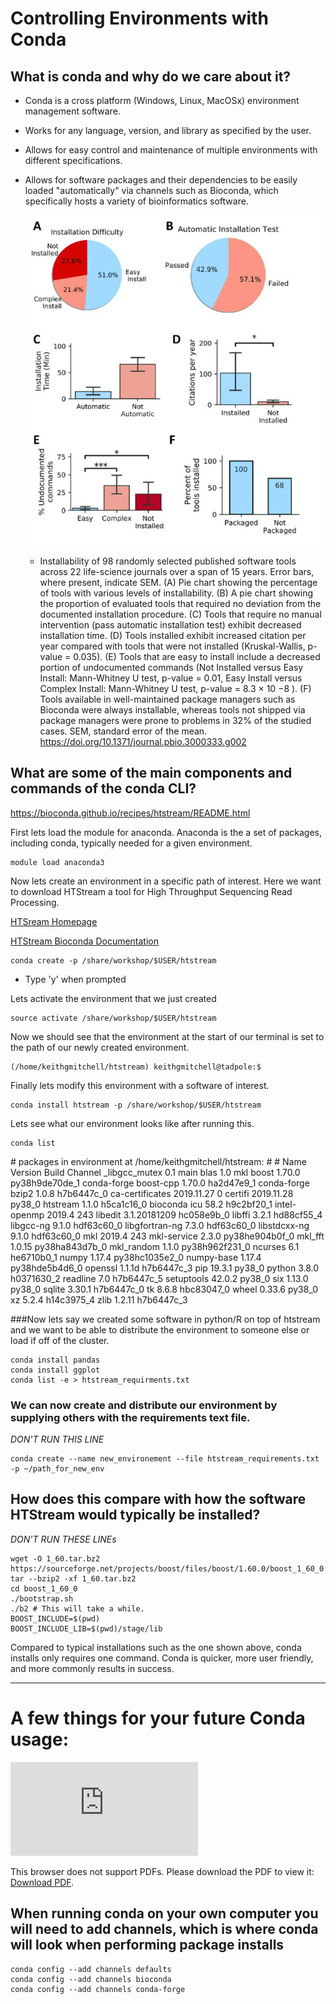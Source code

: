 # Controlling Environments with Conda

## What is conda and why do we care about it?
- Conda is a cross platform (Windows, Linux, MacOSx) environment management software. 
- Works for any language, version, and library as specified by the user. 
- Allows for easy control and maintenance of multiple environments with different specifications.
- Allows for software packages and their dependencies to be easily loaded "automatically" via channels such as Bioconda, which specifically hosts a variety of bioinformatics software.  

    ![](./conda.png)

     - Installability of 98 randomly selected published software tools across 22 life-science journals over a span of 15 years. Error bars, where present, indicate SEM. (A) Pie chart showing the percentage of tools with various levels of installability. (B) A pie chart showing the proportion of evaluated tools that required no deviation from the documented installation procedure. (C) Tools that require no manual intervention (pass automatic installation test) exhibit decreased installation time. (D) Tools installed exhibit increased citation per year compared with tools that were not installed (Kruskal-Wallis, p-value = 0.035). (E) Tools that are easy to install include a decreased portion of undocumented commands (Not Installed versus Easy Install: Mann-Whitney U test, p-value = 0.01, Easy Install versus Complex Install: Mann-Whitney U test, p-value = 8.3 × 10 −8 ). (F) Tools available in well-maintained package managers such as Bioconda were always installable, whereas tools not shipped via package managers were prone to problems in 32% of the studied cases. SEM, standard error of the mean. https://doi.org/10.1371/journal.pbio.3000333.g002

## What are some of the main components and commands of the conda CLI?
https://bioconda.github.io/recipes/htstream/README.html

First lets load the module for anaconda. Anaconda is the a set of packages, including conda, typically needed for a given environment.  
```
module load anaconda3
```

Now lets create an environment in a specific path of interest. Here we want to download HTStream a tool for High Throughput Sequencing Read Processing.

[HTSream Homepage](https://ibest.github.io/HTStream/)

[HTStream Bioconda Documentation](https://bioconda.github.io/recipes/htstream/README.html)

```
conda create -p /share/workshop/$USER/htstream
```
   - Type 'y' when prompted
 
Lets activate the environment that we just created
```
source activate /share/workshop/$USER/htstream
```

Now we should see that the environment at the start of our terminal is set to the path of our newly created environment. 
```
(/home/keithgmitchell/htstream) keithgmitchell@tadpole:$
```

Finally lets modify this environment with a software of interest.
```
conda install htstream -p /share/workshop/$USER/htstream
``` 

Lets see what our environment looks like after running this.

```
conda list
```

<div class="output">
# packages in environment at /home/keithgmitchell/htstream:
#
# Name                    Version                   Build  Channel
_libgcc_mutex             0.1                        main  
blas                      1.0                         mkl  
boost                     1.70.0           py38h9de70de_1    conda-forge
boost-cpp                 1.70.0               ha2d47e9_1    conda-forge
bzip2                     1.0.8                h7b6447c_0  
ca-certificates           2019.11.27                    0  
certifi                   2019.11.28               py38_0  
htstream                  1.1.0                h5ca1c16_0    bioconda
icu                       58.2                 h9c2bf20_1  
intel-openmp              2019.4                      243  
libedit                   3.1.20181209         hc058e9b_0  
libffi                    3.2.1                hd88cf55_4  
libgcc-ng                 9.1.0                hdf63c60_0  
libgfortran-ng            7.3.0                hdf63c60_0  
libstdcxx-ng              9.1.0                hdf63c60_0  
mkl                       2019.4                      243  
mkl-service               2.3.0            py38he904b0f_0  
mkl_fft                   1.0.15           py38ha843d7b_0  
mkl_random                1.1.0            py38h962f231_0  
ncurses                   6.1                  he6710b0_1  
numpy                     1.17.4           py38hc1035e2_0  
numpy-base                1.17.4           py38hde5b4d6_0  
openssl                   1.1.1d               h7b6447c_3  
pip                       19.3.1                   py38_0  
python                    3.8.0                h0371630_2  
readline                  7.0                  h7b6447c_5  
setuptools                42.0.2                   py38_0  
six                       1.13.0                   py38_0  
sqlite                    3.30.1               h7b6447c_0  
tk                        8.6.8                hbc83047_0  
wheel                     0.33.6                   py38_0  
xz                        5.2.4                h14c3975_4  
zlib                      1.2.11               h7b6447c_3  
</div>


###Now lets say we created some software in python/R on top of htstream and we want to be able to distribute the environment to someone else or load if off of the cluster. 

```
conda install pandas
conda install ggplot
conda list -e > htstream_requirments.txt
``` 

### We can now create and distribute our environment by supplying others with the requirements text file. 
*DON'T RUN THIS LINE*
```
conda create --name new_environement --file htstream_requirements.txt -p ~/path_for_new_env
```

## How does this compare with how the software HTStream would typically be installed?

*DON'T RUN THESE LINEs*
```
wget -O 1_60.tar.bz2 https://sourceforge.net/projects/boost/files/boost/1.60.0/boost_1_60_0.tar.bz2/download
tar --bzip2 -xf 1_60.tar.bz2
cd boost_1_60_0
./bootstrap.sh 
./b2 # This will take a while.
BOOST_INCLUDE=$(pwd)
BOOST_INCLUDE_LIB=$(pwd)/stage/lib
```

Compared to typical installations such as the one shown above, conda installs only requires one command. Conda is quicker, more user friendly, and more commonly results in success. 
    
---
# A few things for your future Conda usage:

<object data="https://docs.conda.io/projects/conda/en/4.6.0/_downloads/52a95608c49671267e40c689e0bc00ca/conda-cheatsheet.pdf" type="application/pdf" width="700px" height="700px">
    <embed src="https://docs.conda.io/projects/conda/en/4.6.0/_downloads/52a95608c49671267e40c689e0bc00ca/conda-cheatsheet.pdf">
        <p>This browser does not support PDFs. Please download the PDF to view it: <a href="http://yoursite.com/the.pdf">Download PDF</a>.</p>
    </embed>
</object>

## When running conda on your own computer you will need to add channels, which is where conda will look when performing package installs

```
conda config --add channels defaults
conda config --add channels bioconda
conda config --add channels conda-forge
```
